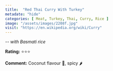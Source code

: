 ```yaml
---
title:  "Red Thai Curry With Turkey"
metadate: "hide"
categories: [ Meat, Turkey, Thai, Curry, Rice ]
image: "/assets/images/2208f.jpg"
visit: "https://en.wikipedia.org/wiki/Curry"
---
```


_-- with Basmati rice_

**Rating:** ⭐️⭐️⭐️  
  
**Comment:** Coconut flavour 🥥, spicy 🌶
